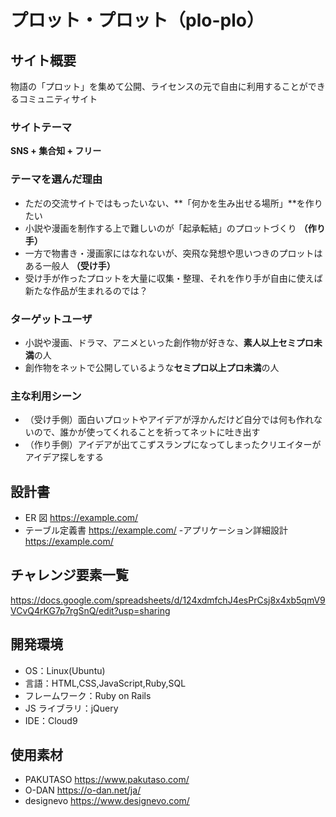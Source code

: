 # プロット・プロット（plo-plo）

## サイト概要

物語の「プロット」を集めて公開、ライセンスの元で自由に利用することができるコミュニティサイト

### サイトテーマ

**SNS + 集合知 + フリー**

### テーマを選んだ理由

- ただの交流サイトではもったいない、**「何かを生み出せる場所」**を作りたい
- 小説や漫画を制作する上で難しいのが「起承転結」のプロットづくり **（作り手）**
- 一方で物書き・漫画家にはなれないが、突飛な発想や思いつきのプロットはある一般人 **（受け手）**
- 受け手が作ったプロットを大量に収集・整理、それを作り手が自由に使えば新たな作品が生まれるのでは？

### ターゲットユーザ

- 小説や漫画、ドラマ、アニメといった創作物が好きな、**素人以上セミプロ未満**の人
- 創作物をネットで公開しているような**セミプロ以上プロ未満**の人

### 主な利用シーン

- （受け手側）面白いプロットやアイデアが浮かんだけど自分では何も作れないので、誰かが使ってくれることを祈ってネットに吐き出す
- （作り手側）アイデアが出てこずスランプになってしまったクリエイターがアイデア探しをする

## 設計書

- ER 図
  <https://example.com/>
- テーブル定義書
  <https://example.com/>
-アプリケーション詳細設計
  <https://example.com/>

## チャレンジ要素一覧

<https://docs.google.com/spreadsheets/d/124xdmfchJ4esPrCsj8x4xb5qmV9VCvQ4rKG7p7rgSnQ/edit?usp=sharing>

## 開発環境

- OS：Linux(Ubuntu)
- 言語：HTML,CSS,JavaScript,Ruby,SQL
- フレームワーク：Ruby on Rails
- JS ライブラリ：jQuery
- IDE：Cloud9

## 使用素材

- PAKUTASO
<https://www.pakutaso.com/>
- O-DAN
<https://o-dan.net/ja/>
- designevo
<https://www.designevo.com/>
